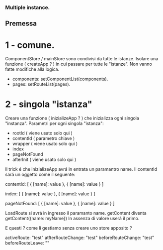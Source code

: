 ### Multiple instance.

## Premessa

# 1 - comune.
ComponentStore / mainStore sono condivisi da tutte le istanze.
Isolare una funzione ( createApp ? ) in cui passare per tutte le "istanze".
Non vanno fatte modifiche alla logica.

- components: setComponentList(components).
- pages: setRouteList(pages).


# 2 - singola "istanza"
Creare una funzione ( inizializeApp ? ) che inizializza ogni singola "instanza".
Parametri per ogni singola "istanza":
- rootId ( viene usato solo qui )
- contentId ( parametro chiave )
- wrapper ( viene usato solo qui )
- index
- pageNotFound
- afterInit ( viene usato solo qui )

Il trick é che inizializeApp avrá in entrata un paramantro name.
Il contentId sará un oggetto come il seguente:

contentId: [
    {
        [name]: value
    },
    {
        [name]: value
    }
]

index: [
    {
        [name]: value
    },
    {
        [name]: value
    }
]

pageNotFound: [
    {
        [name]: value
    },
    {
        [name]: value
    }
]

LoadRoute si avrá in ingresso il paramanto name.
getContent diventa getContent({name: myName})
In assenza di valore userá il primo.


E questi ? come li gestiamo senza creare uno store apposito ?

activeRoute: "test"
atfterRouteChange: "test"
beforeRouteChange: "test"
beforeRouteLeave: ""
